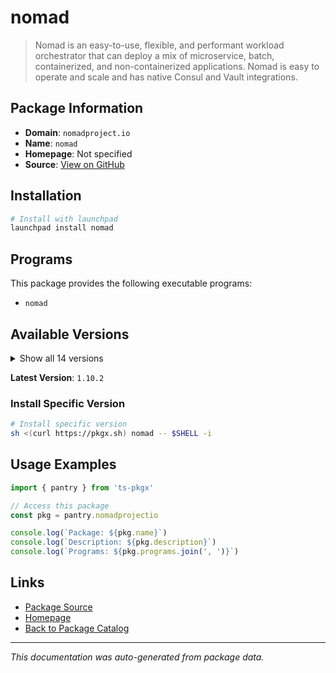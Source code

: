 # nomad

> Nomad is an easy-to-use, flexible, and performant workload orchestrator that can deploy a mix of microservice, batch, containerized, and non-containerized applications. Nomad is easy to operate and scale and has native Consul and Vault integrations.

## Package Information

- **Domain**: `nomadproject.io`
- **Name**: `nomad`
- **Homepage**: Not specified
- **Source**: [View on GitHub](https://github.com/pkgxdev/pantry/tree/main/projects/nomadproject.io/package.yml)

## Installation

```bash
# Install with launchpad
launchpad install nomad
```

## Programs

This package provides the following executable programs:

- `nomad`

## Available Versions

<details>
<summary>Show all 14 versions</summary>

- `1.10.2`, `1.10.1`, `1.10.0`, `1.9.7`, `1.9.6`
- `1.9.5`, `1.9.4`, `1.9.3`, `1.9.2`, `1.9.1`
- `1.9.0`, `1.8.4`, `1.8.3`, `1.8.2`

</details>

**Latest Version**: `1.10.2`

### Install Specific Version

```bash
# Install specific version
sh <(curl https://pkgx.sh) nomad -- $SHELL -i
```

## Usage Examples

```typescript
import { pantry } from 'ts-pkgx'

// Access this package
const pkg = pantry.nomadprojectio

console.log(`Package: ${pkg.name}`)
console.log(`Description: ${pkg.description}`)
console.log(`Programs: ${pkg.programs.join(', ')}`)
```

## Links

- [Package Source](https://github.com/pkgxdev/pantry/tree/main/projects/nomadproject.io/package.yml)
- [Homepage](#)
- [Back to Package Catalog](../package-catalog.md)

---

*This documentation was auto-generated from package data.*
